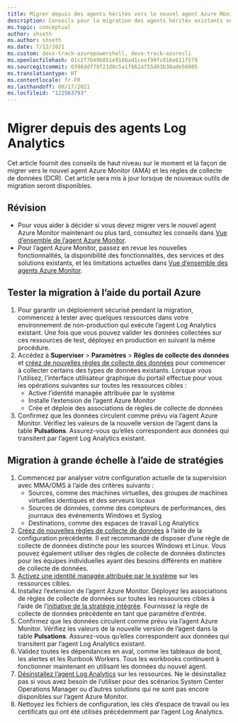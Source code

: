 ```yaml
---
title: Migrer depuis des agents hérités vers le nouvel agent Azure Monitor
description: Conseils pour la migration des agents hérités existants vers le nouvel agent Azure Monitor (AMA) et les règles de collecte de données (DCR).
ms.topic: conceptual
author: shseth
ms.author: shseth
ms.date: 7/12/2021
ms.custom: devx-track-azurepowershell, devx-track-azurecli
ms.openlocfilehash: 01c2f7b49b051e9166ad1ceef99fc816e611f579
ms.sourcegitcommit: 0396ddf79f21d0c5a1f662a755d03b30ade56905
ms.translationtype: HT
ms.contentlocale: fr-FR
ms.lasthandoff: 08/17/2021
ms.locfileid: "122563793"
---
```

# <a name="migrate-from-log-analytics-agents"></a>Migrer depuis des agents Log Analytics
Cet article fournit des conseils de haut niveau sur le moment et la façon de migrer vers le nouvel agent Azure Monitor (AMA) et les règles de collecte de données (DCR). Cet article sera mis à jour lorsque de nouveaux outils de migration seront disponibles.


## <a name="review"></a>Révision
- Pour vous aider à décider si vous devez migrer vers le nouvel agent Azure Monitor maintenant ou plus tard, consultez les conseils dans [Vue d’ensemble de l’agent Azure Monitor](./azure-monitor-agent-overview.md#should-i-switch-to-the-azure-monitor-agent).
- Pour l’agent Azure Monitor, passez en revue les nouvelles fonctionnalités, la disponibilité des fonctionnalités, des services et des solutions existants, et les limitations actuelles dans [Vue d’ensemble des agents Azure Monitor](./agents-overview.md#azure-monitor-agent).


## <a name="test-migration-by-using-the-azure-portal"></a>Tester la migration à l’aide du portail Azure
1. Pour garantir un déploiement sécurisé pendant la migration, commencez à tester avec quelques ressources dans votre environnement de non-production qui exécute l’agent Log Analytics existant. Une fois que vous pouvez valider les données collectées sur ces ressources de test, déployez en production en suivant la même procédure.
1. Accédez à **Superviser** > **Paramètres** > **Règles de collecte des données** et [créez de nouvelles règles de collecte des données](./data-collection-rule-azure-monitor-agent.md#create-rule-and-association-in-azure-portal) pour commencer à collecter certains des types de données existants. Lorsque vous l’utilisez, l’interface utilisateur graphique du portail effectue pour vous les opérations suivantes sur toutes les ressources cibles :
    - Active l’identité managée attribuée par le système
    - Installe l’extension de l’agent Azure Monitor
    - Crée et déploie des associations de règles de collecte de données
1. Confirmez que les données circulent comme prévu via l’agent Azure Monitor. Vérifiez les valeurs de la nouvelle version de l’agent dans la table **Pulsations**. Assurez-vous qu’elles correspondent aux données qui transitent par l’agent Log Analytics existant.


## <a name="at-scale-migration-by-using-policies"></a>Migration à grande échelle à l’aide de stratégies
1. Commencez par analyser votre configuration actuelle de la supervision avec MMA/OMS à l’aide des critères suivants :
    - Sources, comme des machines virtuelles, des groupes de machines virtuelles identiques et des serveurs locaux
    - Sources de données, comme des compteurs de performances, des journaux des événements Windows et Syslog
    - Destinations, comme des espaces de travail Log Analytics
1. [Créez de nouvelles règles de collecte de données](/rest/api/monitor/datacollectionrules/create#examples) à l’aide de la configuration précédente. Il est recommandé de disposer d’une règle de collecte de données distincte pour les sources Windows et Linux. Vous pouvez également utiliser des règles de collecte de données distinctes pour les équipes individuelles ayant des besoins différents en matière de collecte de données.
1. [Activez une identité managée attribuée par le système](../../active-directory/managed-identities-azure-resources/qs-configure-template-windows-vm.md#system-assigned-managed-identity) sur les ressources cibles.
1. Installez l’extension de l’agent Azure Monitor. Déployez les associations de règles de collecte de données sur toutes les ressources cibles à l’aide de l’[initiative de la stratégie intégrée](../deploy-scale.md#built-in-policy-initiatives). Fournissez la règle de collecte de données précédente en tant que paramètre d’entrée. 
1. Confirmez que les données circulent comme prévu via l’agent Azure Monitor. Vérifiez les valeurs de la nouvelle version de l’agent dans la table **Pulsations**. Assurez-vous qu’elles correspondent aux données qui transitent par l’agent Log Analytics existant.
1. Validez toutes les dépendances en aval, comme les tableaux de bord, les alertes et les Runbook Workers. Tous les workbooks continuent à fonctionner maintenant en utilisant les données du nouvel agent.
1. [Désinstallez l’agent Log Analytics](./agent-manage.md#uninstall-agent) sur les ressources. Ne le désinstallez pas si vous avez besoin de l’utiliser pour des scénarios System Center Operations Manager ou d’autres solutions qui ne sont pas encore disponibles sur l’agent Azure Monitor.
1. Nettoyez les fichiers de configuration, les clés d’espace de travail ou les certificats qui ont été utilisés précédemment par l’agent Log Analytics.


